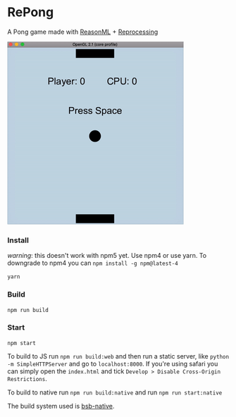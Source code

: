 # RePong
A Pong game made with [ReasonML](https://reasonml.github.io/) + [Reprocessing](https://github.com/Schmavery/reprocessing)

![alt text](./assets/repong.gif "RePong")

### Install
_warning_: this doesn't work with npm5 yet. Use npm4 or use yarn. To downgrade to npm4 you can `npm install -g npm@latest-4`
```
yarn
```

### Build
```
npm run build
```

### Start
```
npm start
```

To build to JS run `npm run build:web` and then run a static server, like `python -m SimpleHTTPServer` and go to `localhost:8000`. If you're using safari you can simply open the `index.html` and tick `Develop > Disable Cross-Origin Restrictions`.

To build to native run `npm run build:native` and run `npm run start:native`

The build system used is [bsb-native](https://github.com/bsansouci/bsb-native).
